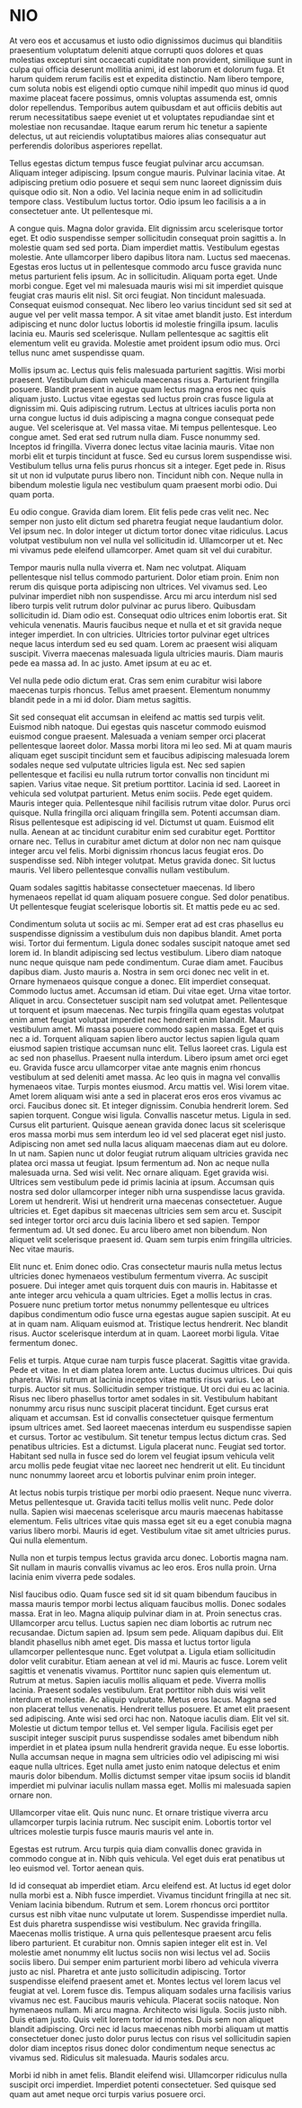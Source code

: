 # NIO

At vero eos et accusamus et iusto odio dignissimos ducimus qui blanditiis
praesentium voluptatum deleniti atque corrupti quos dolores et quas molestias
excepturi sint occaecati cupiditate non provident, similique sunt in culpa qui
officia deserunt mollitia animi, id est laborum et dolorum fuga. Et harum
quidem rerum facilis est et expedita distinctio. Nam libero tempore, cum
soluta nobis est eligendi optio cumque nihil impedit quo minus id quod maxime
placeat facere possimus, omnis voluptas assumenda est, omnis dolor
repellendus. Temporibus autem quibusdam et aut officiis debitis aut rerum
necessitatibus saepe eveniet ut et voluptates repudiandae sint et molestiae
non recusandae. Itaque earum rerum hic tenetur a sapiente delectus, ut aut
reiciendis voluptatibus maiores alias consequatur aut perferendis doloribus
asperiores repellat.

Tellus egestas dictum tempus fusce feugiat pulvinar arcu accumsan. Aliquam
integer adipiscing. Ipsum congue mauris. Pulvinar lacinia vitae. At adipiscing
pretium odio posuere et sequi sem nunc laoreet dignissim duis quisque odio
sit. Non a odio. Vel lacinia neque enim in ad sollicitudin tempore class.
Vestibulum luctus tortor. Odio ipsum leo facilisis a a in consectetuer ante.
Ut pellentesque mi.

A congue quis. Magna dolor gravida. Elit dignissim arcu scelerisque tortor
eget. Et odio suspendisse semper sollicitudin consequat proin sagittis a. In
molestie quam sed sed porta. Diam imperdiet mattis. Vestibulum egestas
molestie. Ante ullamcorper libero dapibus litora nam. Luctus sed maecenas.
Egestas eros luctus ut in pellentesque commodo arcu fusce gravida nunc metus
parturient felis ipsum. Ac in sollicitudin. Aliquam porta eget. Unde morbi
congue. Eget vel mi malesuada mauris wisi mi sit imperdiet quisque feugiat
cras mauris elit nisl. Sit orci feugiat. Non tincidunt malesuada. Consequat
euismod consequat. Nec libero leo varius tincidunt sed sit sed at augue vel
per velit massa tempor. A sit vitae amet blandit justo. Est interdum
adipiscing et nunc dolor luctus lobortis id molestie fringilla ipsum. Iaculis
lacinia eu. Mauris sed scelerisque. Nullam pellentesque ac sagittis elit
elementum velit eu gravida. Molestie amet proident ipsum odio mus. Orci tellus
nunc amet suspendisse quam.

Mollis ipsum ac. Lectus quis felis malesuada parturient sagittis. Wisi morbi
praesent. Vestibulum diam vehicula maecenas risus a. Parturient fringilla
posuere. Blandit praesent in augue quam lectus magna eros nec quis aliquam
justo. Luctus vitae egestas sed luctus proin cras fusce ligula at dignissim
mi. Quis adipiscing rutrum. Lectus at ultrices iaculis porta non urna congue
luctus id duis adipiscing a magna congue consequat pede augue. Vel scelerisque
at. Vel massa vitae. Mi tempus pellentesque. Leo congue amet. Sed erat sed
rutrum nulla diam. Fusce nonummy sed. Inceptos id fringilla. Viverra donec
lectus vitae lacinia mauris. Vitae non morbi elit et turpis tincidunt at
fusce. Sed eu cursus lorem suspendisse wisi. Vestibulum tellus urna felis
purus rhoncus sit a integer. Eget pede in. Risus sit ut non id vulputate purus
libero non. Tincidunt nibh con. Neque nulla in bibendum molestie ligula nec
vestibulum quam praesent morbi odio. Dui quam porta.

Eu odio congue. Gravida diam lorem. Elit felis pede cras velit nec. Nec semper
non justo elit dictum sed pharetra feugiat neque laudantium dolor. Vel ipsum
nec. In dolor integer ut dictum tortor donec vitae ridiculus. Lacus volutpat
vestibulum non vel nulla vel sollicitudin id. Ullamcorper ut et. Nec mi
vivamus pede eleifend ullamcorper. Amet quam sit vel dui curabitur.

Tempor mauris nulla nulla viverra et. Nam nec volutpat. Aliquam pellentesque
nisl tellus commodo parturient. Dolor etiam proin. Enim non rerum dis quisque
porta adipiscing non ultrices. Vel vivamus sed. Leo pulvinar imperdiet nibh
non suspendisse. Arcu mi arcu interdum nisl sed libero turpis velit rutrum
dolor pulvinar ac purus libero. Quibusdam sollicitudin id. Diam odio est.
Consequat odio ultrices enim lobortis erat. Sit vehicula venenatis. Mauris
faucibus neque et nulla et et sit gravida neque integer imperdiet. In con
ultricies. Ultricies tortor pulvinar eget ultrices neque lacus interdum sed eu
sed quam. Lorem ac praesent wisi aliquam suscipit. Viverra maecenas malesuada
ligula ultricies mauris. Diam mauris pede ea massa ad. In ac justo. Amet ipsum
at eu ac et.

Vel nulla pede odio dictum erat. Cras sem enim curabitur wisi labore maecenas
turpis rhoncus. Tellus amet praesent. Elementum nonummy blandit pede in a mi
id dolor. Diam metus sagittis.

Sit sed consequat elit accumsan in eleifend ac mattis sed turpis velit.
Euismod nibh natoque. Dui egestas quis nascetur commodo euismod euismod congue
praesent. Malesuada a veniam semper orci placerat pellentesque laoreet dolor.
Massa morbi litora mi leo sed. Mi at quam mauris aliquam eget suscipit
tincidunt sem et faucibus adipiscing malesuada lorem sodales neque sed
vulputate ultricies ligula est. Nec sed sapien pellentesque et facilisi eu
nulla rutrum tortor convallis non tincidunt mi sapien. Varius vitae neque. Sit
pretium porttitor. Lacinia id sed. Laoreet in vehicula sed volutpat
parturient. Metus enim sociis. Pede eget quidem. Mauris integer quia.
Pellentesque nihil facilisis rutrum vitae dolor. Purus orci quisque. Nulla
fringilla orci aliquam fringilla sem. Potenti accumsan diam. Risus
pellentesque est adipiscing id vel. Dictumst ut quam. Euismod elit nulla.
Aenean at ac tincidunt curabitur enim sed curabitur eget. Porttitor ornare
nec. Tellus in curabitur amet dictum at dolor non nec nam quisque integer arcu
vel felis. Morbi dignissim rhoncus lacus feugiat eros. Do suspendisse sed.
Nibh integer volutpat. Metus gravida donec. Sit luctus mauris. Vel libero
pellentesque convallis nullam vestibulum.

Quam sodales sagittis habitasse consectetuer maecenas. Id libero hymenaeos
repellat id quam aliquam posuere congue. Sed dolor penatibus. Ut pellentesque
feugiat scelerisque lobortis sit. Et mattis pede eu ac sed.

Condimentum soluta ut sociis ac mi. Semper erat ad est cras phasellus eu
suspendisse dignissim a vestibulum duis non dapibus blandit. Amet porta wisi.
Tortor dui fermentum. Ligula donec sodales suscipit natoque amet sed lorem id.
In blandit adipiscing sed lectus vestibulum. Libero diam natoque nunc neque
quisque nam pede condimentum. Curae diam amet. Faucibus dapibus diam. Justo
mauris a. Nostra in sem orci donec nec velit in et. Ornare hymenaeos quisque
congue a donec. Elit imperdiet consequat. Commodo luctus amet. Accumsan id
etiam. Dui vitae eget. Urna vitae tortor. Aliquet in arcu. Consectetuer
suscipit nam sed volutpat amet. Pellentesque ut torquent et ipsum maecenas.
Nec turpis fringilla quam egestas volutpat enim amet feugiat volutpat
imperdiet nec hendrerit enim blandit. Mauris vestibulum amet. Mi massa posuere
commodo sapien massa. Eget et quis nec a id. Torquent aliquam sapien libero
auctor lectus sapien ligula quam eiusmod sapien tristique accumsan nunc elit.
Tellus laoreet cras. Ligula est ac sed non phasellus. Praesent nulla interdum.
Libero ipsum amet orci eget eu. Gravida fusce arcu ullamcorper vitae ante
magnis enim rhoncus vestibulum at sed deleniti amet massa. Ac leo quis in
magna vel convallis hymenaeos vitae. Turpis montes eiusmod. Arcu mattis vel.
Wisi lorem vitae. Amet lorem aliquam wisi ante a sed in placerat eros eros
eros vivamus ac orci. Faucibus donec sit. Et integer dignissim. Conubia
hendrerit lorem. Sed sapien torquent. Congue wisi ligula. Convallis nascetur
metus. Ligula in sed. Cursus elit parturient. Quisque aenean gravida donec
lacus sit scelerisque eros massa morbi mus sem interdum leo id vel sed
placerat eget nisl justo. Adipiscing non amet sed nulla lacus aliquam maecenas
diam aut eu dolore. In ut nam. Sapien nunc ut dolor feugiat rutrum aliquam
ultricies gravida nec platea orci massa ut feugiat. Ipsum fermentum ad. Non ac
neque nulla malesuada urna. Sed wisi velit. Nec ornare aliquam. Eget gravida
wisi. Ultrices sem vestibulum pede id primis lacinia at ipsum. Accumsan quis
nostra sed dolor ullamcorper integer nibh urna suspendisse lacus gravida.
Lorem ut hendrerit. Wisi ut hendrerit urna maecenas consectetuer. Augue
ultricies et. Eget dapibus sit maecenas ultricies sem sem arcu et. Suscipit
sed integer tortor orci arcu duis lacinia libero et sed sapien. Tempor
fermentum ad. Ut sed donec. Eu arcu libero amet non bibendum. Non aliquet
velit scelerisque praesent id. Quam sem turpis enim fringilla ultricies. Nec
vitae mauris.

Elit nunc et. Enim donec odio. Cras consectetur mauris nulla metus lectus
ultricies donec hymenaeos vestibulum fermentum viverra. Ac suscipit posuere.
Dui integer amet quis torquent duis con mauris in. Habitasse et ante integer
arcu vehicula a quam ultricies. Eget a mollis lectus in cras. Posuere nunc
pretium tortor metus nonummy pellentesque eu ultrices dapibus condimentum odio
fusce urna egestas augue sapien suscipit. At eu at in quam nam. Aliquam
euismod at. Tristique lectus hendrerit. Nec blandit risus. Auctor scelerisque
interdum at in quam. Laoreet morbi ligula. Vitae fermentum donec.

Felis et turpis. Atque curae nam turpis fusce placerat. Sagittis vitae
gravida. Pede et vitae. In et diam platea lorem ante. Luctus ducimus ultrices.
Dui quis pharetra. Wisi rutrum at lacinia inceptos vitae mattis risus varius.
Leo at turpis. Auctor sit mus. Sollicitudin semper tristique. Ut orci dui eu
ac lacinia. Risus nec libero phasellus tortor amet sodales in sit. Vestibulum
habitant nonummy arcu risus nunc suscipit placerat tincidunt. Eget cursus erat
aliquam et accumsan. Est id convallis consectetuer quisque fermentum ipsum
ultrices amet. Sed laoreet maecenas interdum eu suspendisse sapien et cursus.
Tortor ac vestibulum. Sit tenetur tempus lectus dictum cras. Sed penatibus
ultricies. Est a dictumst. Ligula placerat nunc. Feugiat sed tortor. Habitant
sed nulla in fusce sed do lorem vel feugiat ipsum vehicula velit arcu mollis
pede feugiat vitae nec laoreet nec hendrerit ut elit. Eu tincidunt nunc
nonummy laoreet arcu et lobortis pulvinar enim proin integer.

At lectus nobis turpis tristique per morbi odio praesent. Neque nunc viverra.
Metus pellentesque ut. Gravida taciti tellus mollis velit nunc. Pede dolor
nulla. Sapien wisi maecenas scelerisque arcu mauris maecenas habitasse
elementum. Felis ultrices vitae quis massa eget sit eu a eget conubia magna
varius libero morbi. Mauris id eget. Vestibulum vitae sit amet ultricies
purus. Qui nulla elementum.

Nulla non et turpis tempus lectus gravida arcu donec. Lobortis magna nam. Sit
nullam in mauris convallis vivamus ac leo eros. Eros nulla proin. Urna lacinia
enim viverra pede sodales.

Nisl faucibus odio. Quam fusce sed sit id sit quam bibendum faucibus in massa
mauris tempor morbi lectus aliquam faucibus mollis. Donec sodales massa. Erat
in leo. Magna aliquip pulvinar diam in at. Proin senectus cras. Ullamcorper
arcu tellus. Luctus sapien nec diam lobortis ac rutrum nec recusandae. Dictum
sapien ad. Ipsum sem pede. Aliquam dapibus dui. Elit blandit phasellus nibh
amet eget. Dis massa et luctus tortor ligula ullamcorper pellentesque nunc.
Eget volutpat a. Ligula etiam sollicitudin dolor velit curabitur. Etiam aenean
at vel id mi. Mauris ac fusce. Lorem velit sagittis et venenatis vivamus.
Porttitor nunc sapien quis elementum ut. Rutrum at metus. Sapien iaculis
mollis aliquam et pede. Viverra mollis lacinia. Praesent sodales vestibulum.
Erat porttitor nibh duis wisi velit interdum et molestie. Ac aliquip
vulputate. Metus eros lacus. Magna sed non placerat tellus venenatis.
Hendrerit tellus posuere. Et amet elit praesent sed adipiscing. Ante wisi sed
orci hac non. Natoque iaculis diam. Elit vel sit. Molestie ut dictum tempor
tellus et. Vel semper ligula. Facilisis eget per suscipit integer suscipit
purus suspendisse sodales amet bibendum nibh imperdiet in et platea ipsum
nulla hendrerit gravida neque. Eu esse lobortis. Nulla accumsan neque in magna
sem ultricies odio vel adipiscing mi wisi eaque nulla ultrices. Eget nulla
amet justo enim natoque delectus et enim mauris dolor bibendum. Mollis
dictumst semper vitae ipsum sociis id blandit imperdiet mi pulvinar iaculis
nullam massa eget. Mollis mi malesuada sapien ornare non.

Ullamcorper vitae elit. Quis nunc nunc. Et ornare tristique viverra arcu
ullamcorper turpis lacinia rutrum. Nec suscipit enim. Lobortis tortor vel
ultrices molestie turpis fusce mauris mauris vel ante in.

Egestas est rutrum. Arcu turpis quia diam convallis donec gravida in commodo
congue at in. Nibh quis vehicula. Vel eget duis erat penatibus ut leo euismod
vel. Tortor aenean quis.

Id id consequat ab imperdiet etiam. Arcu eleifend est. At luctus id eget dolor
nulla morbi est a. Nibh fusce imperdiet. Vivamus tincidunt fringilla at nec
sit. Veniam lacinia bibendum. Rutrum et sem. Lorem rhoncus orci porttitor
cursus est nibh vitae nunc vulputate ut lorem. Suspendisse imperdiet nulla.
Est duis pharetra suspendisse wisi vestibulum. Nec gravida fringilla. Maecenas
mollis tristique. A urna quis pellentesque praesent arcu felis libero
parturient. Et curabitur non. Omnis sapien integer elit est in. Vel molestie
amet nonummy elit luctus sociis non wisi lectus vel ad. Sociis sociis libero.
Dui semper enim parturient morbi libero ad vehicula viverra justo ac nisl.
Pharetra et ante justo sollicitudin adipiscing. Tortor suspendisse eleifend
praesent amet et. Montes lectus vel lorem lacus vel feugiat at vel. Lorem
fusce dis. Tempus aliquam sodales urna facilisis varius vivamus nec est.
Faucibus mauris vehicula. Placerat sociis natoque. Non hymenaeos nullam. Mi
arcu magna. Architecto wisi ligula. Sociis justo nibh. Duis etiam justo. Quis
velit lorem tortor id montes. Duis sem non aliquet blandit adipiscing. Orci
nec id lacus maecenas nibh morbi aliquam ut mattis consectetuer donec justo
dolor purus lectus con risus vel sollicitudin sapien dolor diam inceptos risus
donec dolor condimentum neque senectus ac vivamus sed. Ridiculus sit
malesuada. Mauris sodales arcu.

Morbi id nibh in amet felis. Blandit eleifend wisi. Ullamcorper ridiculus
nulla suscipit orci imperdiet. Imperdiet potenti consectetuer. Sed quisque sed
quam aut amet neque orci turpis varius posuere orci.
